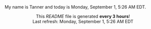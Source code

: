 My name is Tanner and today is Monday, September 1, 5:26 AM EDT.

<p align="center">This <i>README</i> file is generated <b>every 3 hours</b>!</br>Last refresh: Monday, September 1, 5:26 AM EDT<br /></p>
